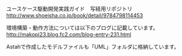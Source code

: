 ユースケース駆動開発実践ガイド　写経用リポジトリ  
http://www.shoeisha.co.jp/book/detail/9784798114453

環境構築・動作方法については以下のブログに記載しています。  
http://makopi23.blog.fc2.com/blog-entry-231.html

Astahで作成したモデルファイルも「UML」フォルダに格納しています。
